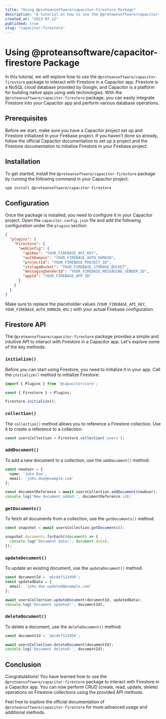 ```yaml
---
title: "Using @proteansoftware/capacitor-firestore Package"
description: "A tutorial on how to use the @proteansoftware/capacitor-firestore package to interact with Firestore in a Capacitor app."
created_at: "2023-07-12"
published: true
slug: "capacitor-firestore"
---
```


# Using @proteansoftware/capacitor-firestore Package

In this tutorial, we will explore how to use the `@proteansoftware/capacitor-firestore` package to interact with Firestore in a Capacitor app. Firestore is a NoSQL cloud database provided by Google, and Capacitor is a platform for building native apps using web technologies. With the `@proteansoftware/capacitor-firestore` package, you can easily integrate Firestore into your Capacitor app and perform various database operations.

## Prerequisites

Before we start, make sure you have a Capacitor project set up and Firestore initialized in your Firebase project. If you haven't done so already, follow the official Capacitor documentation to set up a project and the Firestore documentation to initialize Firestore in your Firebase project.

## Installation

To get started, install the `@proteansoftware/capacitor-firestore` package by running the following command in your Capacitor project:

```bash
npm install @proteansoftware/capacitor-firestore
```

## Configuration

Once the package is installed, you need to configure it in your Capacitor project. Open the `capacitor.config.json` file and add the following configuration under the `plugins` section:

```json
{
  "plugins": {
    "Firestore": {
      "webConfig": {
        "apiKey": "YOUR_FIREBASE_API_KEY",
        "authDomain": "YOUR_FIREBASE_AUTH_DOMAIN",
        "projectId": "YOUR_FIREBASE_PROJECT_ID",
        "storageBucket": "YOUR_FIREBASE_STORAGE_BUCKET",
        "messagingSenderId": "YOUR_FIREBASE_MESSAGING_SENDER_ID",
        "appId": "YOUR_FIREBASE_APP_ID"
      }
    }
  }
}
```

Make sure to replace the placeholder values (`YOUR_FIREBASE_API_KEY`, `YOUR_FIREBASE_AUTH_DOMAIN`, etc.) with your actual Firebase configuration.

## Firestore API

The `@proteansoftware/capacitor-firestore` package provides a simple and intuitive API to interact with Firestore in a Capacitor app. Let's explore some of the key methods:

### `initialize()`

Before you can start using Firestore, you need to initialize it in your app. Call the `initialize()` method to initialize Firestore:

```typescript
import { Plugins } from '@capacitor/core';

const { Firestore } = Plugins;

Firestore.initialize();
```

### `collection()`

The `collection()` method allows you to reference a Firestore collection. Use it to create a reference to a collection:

```typescript
const usersCollection = Firestore.collection('users');
```

### `addDocument()`

To add a new document to a collection, use the `addDocument()` method:

```typescript
const newUser = {
  name: 'John Doe',
  email: 'john.doe@example.com'
};

const documentReference = await usersCollection.addDocument(newUser);
console.log('New document added:', documentReference.id);
```

### `getDocuments()`

To fetch all documents from a collection, use the `getDocuments()` method:

```typescript
const snapshot = await usersCollection.getDocuments();

snapshot.documents.forEach((document) => {
  console.log('Document data:', document.data);
});
```

### `updateDocument()`

To update an existing document, use the `updateDocument()` method:

```typescript
const documentId = 'abcdef123456';
const updatedData = {
  email: 'john.doe.updated@example.com'
};

await usersCollection.updateDocument(documentId, updatedData);
console.log('Document updated:', documentId);
```

### `deleteDocument()`

To delete a document, use the `deleteDocument()` method:

```typescript
const documentId = 'abcdef123456';

await usersCollection.deleteDocument(documentId);
console.log('Document deleted:', documentId);
```

## Conclusion

Congratulations! You have learned how to use the `@proteansoftware/capacitor-firestore` package to interact with Firestore in a Capacitor app. You can now perform CRUD (create, read, update, delete) operations on Firestore collections using the provided API methods.

Feel free to explore the official documentation of `@proteansoftware/capacitor-firestore` for more advanced usage and additional methods.